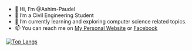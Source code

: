 - 👋 Hi, I’m @Ashim-Paudel
- 👀 I’m a Civil Engineering Student
- 🌱 I’m currently learning and exploring computer science related topics.
- 📫 You can reach me on [My Personal Website](https://www.ashimp.com.np) or [Facebook](https://www.facebook.com/ashim.the.curious)


[![Top Langs](https://github-readme-stats.vercel.app/api/top-langs/?username=Ashim-Paudel&layout=compact)](https://github.com/anuraghazra/github-readme-stats)
<!---
Ashim-Paudel/Ashim-Paudel is a ✨ special ✨ repository because its `README.md` (this file) appears on your GitHub profile.
You can click the Preview link to take a look at your changes.
--->
